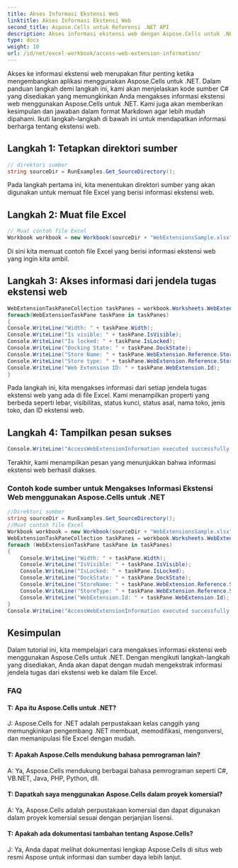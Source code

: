 ```yaml
---
title: Akses Informasi Ekstensi Web
linktitle: Akses Informasi Ekstensi Web
second_title: Aspose.Cells untuk Referensi .NET API
description: Akses informasi ekstensi web dengan Aspose.Cells untuk .NET.
type: docs
weight: 10
url: /id/net/excel-workbook/access-web-extension-information/
---
```

Akses ke informasi ekstensi web merupakan fitur penting ketika mengembangkan aplikasi menggunakan Aspose.Cells untuk .NET. Dalam panduan langkah demi langkah ini, kami akan menjelaskan kode sumber C# yang disediakan yang memungkinkan Anda mengakses informasi ekstensi web menggunakan Aspose.Cells untuk .NET. Kami juga akan memberikan kesimpulan dan jawaban dalam format Markdown agar lebih mudah dipahami. Ikuti langkah-langkah di bawah ini untuk mendapatkan informasi berharga tentang ekstensi web.

## Langkah 1: Tetapkan direktori sumber

```csharp
// direktori sumber
string sourceDir = RunExamples.Get_SourceDirectory();
```

Pada langkah pertama ini, kita menentukan direktori sumber yang akan digunakan untuk memuat file Excel yang berisi informasi ekstensi web.

## Langkah 2: Muat file Excel

```csharp
// Muat contoh file Excel
Workbook workbook = new Workbook(sourceDir + "WebExtensionsSample.xlsx");
```

Di sini kita memuat contoh file Excel yang berisi informasi ekstensi web yang ingin kita ambil.

## Langkah 3: Akses informasi dari jendela tugas ekstensi web

```csharp
WebExtensionTaskPaneCollection taskPanes = workbook.Worksheets.WebExtensionTaskPanes;
foreach(WebExtensionTaskPane taskPane in taskPanes)
{
Console.WriteLine("Width: " + taskPane.Width);
Console.WriteLine("Is visible: " + taskPane.IsVisible);
Console.WriteLine("Is locked: " + taskPane.IsLocked);
Console.WriteLine("Docking State: " + taskPane.DockState);
Console.WriteLine("Store Name: " + taskPane.WebExtension.Reference.StoreName);
Console.WriteLine("Store type: " + taskPane.WebExtension.Reference.StoreType);
Console.WriteLine("Web Extension ID: " + taskPane.WebExtension.Id);
}
```

Pada langkah ini, kita mengakses informasi dari setiap jendela tugas ekstensi web yang ada di file Excel. Kami menampilkan properti yang berbeda seperti lebar, visibilitas, status kunci, status asal, nama toko, jenis toko, dan ID ekstensi web.

## Langkah 4: Tampilkan pesan sukses

```csharp
Console.WriteLine("AccessWebExtensionInformation executed successfully.");
```

Terakhir, kami menampilkan pesan yang menunjukkan bahwa informasi ekstensi web berhasil diakses.

### Contoh kode sumber untuk Mengakses Informasi Ekstensi Web menggunakan Aspose.Cells untuk .NET 
```csharp
//Direktori sumber
string sourceDir = RunExamples.Get_SourceDirectory();
//Muat contoh file Excel
Workbook workbook = new Workbook(sourceDir + "WebExtensionsSample.xlsx");
WebExtensionTaskPaneCollection taskPanes = workbook.Worksheets.WebExtensionTaskPanes;
foreach (WebExtensionTaskPane taskPane in taskPanes)
{
	Console.WriteLine("Width: " + taskPane.Width);
	Console.WriteLine("IsVisible: " + taskPane.IsVisible);
	Console.WriteLine("IsLocked: " + taskPane.IsLocked);
	Console.WriteLine("DockState: " + taskPane.DockState);
	Console.WriteLine("StoreName: " + taskPane.WebExtension.Reference.StoreName);
	Console.WriteLine("StoreType: " + taskPane.WebExtension.Reference.StoreType);
	Console.WriteLine("WebExtension.Id: " + taskPane.WebExtension.Id);
}
Console.WriteLine("AccessWebExtensionInformation executed successfully.");
```

## Kesimpulan

Dalam tutorial ini, kita mempelajari cara mengakses informasi ekstensi web menggunakan Aspose.Cells untuk .NET. Dengan mengikuti langkah-langkah yang disediakan, Anda akan dapat dengan mudah mengekstrak informasi jendela tugas dari ekstensi web ke dalam file Excel.


### FAQ

#### T: Apa itu Aspose.Cells untuk .NET?

J: Aspose.Cells for .NET adalah perpustakaan kelas canggih yang memungkinkan pengembang .NET membuat, memodifikasi, mengonversi, dan memanipulasi file Excel dengan mudah.

#### T: Apakah Aspose.Cells mendukung bahasa pemrograman lain?

A: Ya, Aspose.Cells mendukung berbagai bahasa pemrograman seperti C#, VB.NET, Java, PHP, Python, dll.

#### T: Dapatkah saya menggunakan Aspose.Cells dalam proyek komersial?

A: Ya, Aspose.Cells adalah perpustakaan komersial dan dapat digunakan dalam proyek komersial sesuai dengan perjanjian lisensi.

#### T: Apakah ada dokumentasi tambahan tentang Aspose.Cells?

J: Ya, Anda dapat melihat dokumentasi lengkap Aspose.Cells di situs web resmi Aspose untuk informasi dan sumber daya lebih lanjut.